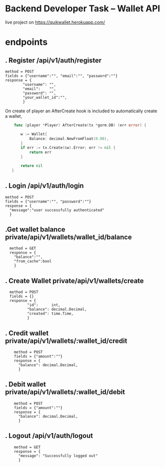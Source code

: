 # Backend Developer Task – Wallet API

live project on https://quikwallet.herokuapp.com/

# endpoints 

## . Register /api/v1/auth/register
    method = POST
    fields = {"username":"", "email":"", "password":""} 
    response = {
      		"username": "",
			"email":    "",
			"password": "",
			"your_wallet_id":"",
            }
 On create of player an AfterCreate hook is included to 
 automatically create a wallet,
 ```Go 
	 func (player *Player) AfterCreate(tx *gorm.DB) (err error) {

		w := Wallet{
			Balance: decimal.NewFromFloat(0.00),
		}
		if err := tx.Create(&w).Error; err != nil {
			return err
		}

		return nil
	}
 ```
        
        
  ## . Login /api/v1/auth/login
    method = POST
    fields = {"username":"", "password":""}
    response = {
      "message":"user successfully authenticated"
      }
 
 
 ## .Get wallet balance private/api/v1/wallets/wallet_id/balance
      method = GET
      response = {
        "balance":"",
        "from_cache":bool
        }
 
 ## . Create Wallet private/api/v1/wallets/create
 
      method = POST
      fields = {}
      response = {
              "id":      int,
              "balance": decimal.Decimal,
              "created": time.Time,
              }
              
   ## . Credit wallet private/api/v1/wallets/:wallet_id/credit
   
        method = POST
        fields = {"amount":""}
        response = {
          "balance": decimal.Decimal,
          }
          
   ## . Debit wallet private/api/v1/wallets/:wallet_id/debit
   
        method = POST
        fields = {"amount":""}
        response = {
          "balance": decimal.Decimal,
          }
          
   ## . Logout /api/v1/auth/logout
        method = GET
        response = {
          "message": "Successfully logged out"
          }
        
